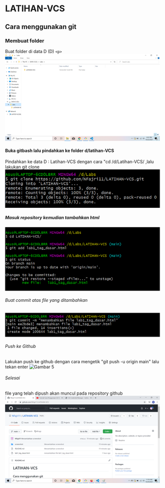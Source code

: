 # LATIHAN-VCS
## Cara menggunakan git

### Membuat folder
Buat folder di data D (D) `<p>`
![Gambar 1](screenshot/ss1.png)
#### Buka gitbash lalu pindahkan ke folder d/latihan-VCS
Pindahkan ke data D : Latihan-VCS dengan cara "cd /d/Latihan-VCS/ ,lalu lakukan git clone
![Gambar 2](screenshot/ss2.png)
##### Masuk repository kemudian tambahkan html
![Gambar 3](screenshot/ss3.png)
###### Buat commit atas file yang ditambahkan
![Gambar 4](screenshot/ss4.png)
###### Push ke Github
Lakukan push ke github dengan cara mengetik "git push -u origin main" lalu tekan enter
![Gambar 5](screnshot/ss5.png)
###### Selesai 
file yang telah dipush akan muncul pada repository github 
![Gambar 6](screenshot/ss6.png)